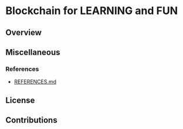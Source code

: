 # Blockchain for LEARNING and FUN

## Overview

## Miscellaneous

### References

- [REFERENCES.md](./REFERENCES.md)

## License

## Contributions
